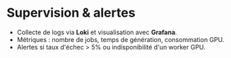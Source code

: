# Supervision & alertes

- Collecte de logs via **Loki** et visualisation avec **Grafana**.
- Métriques : nombre de jobs, temps de génération, consommation GPU.
- Alertes si taux d'échec > 5% ou indisponibilité d'un worker GPU.
